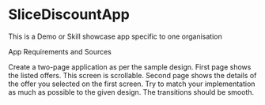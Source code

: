 # SliceDiscountApp
This is a Demo or Skill showcase app specific to one organisation

App Requirements and Sources

Create a two-page application as per the sample design.
First page shows the listed offers. This screen is scrollable.
Second page shows the details of the offer you selected on the first screen.
Try to match your implementation as much as possible to the given design.
The transitions should be smooth.

